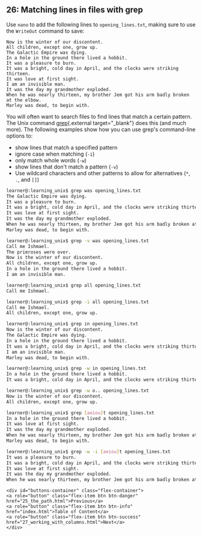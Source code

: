 ## 26: Matching lines in files with grep

Use `nano` to add the following lines to `opening_lines.txt`, making sure to use the `WriteOut` command to save:

```
Now is the winter of our discontent.
All children, except one, grow up.
The Galactic Empire was dying.
In a hole in the ground there lived a hobbit.
It was a pleasure to burn.
It was a bright, cold day in April, and the clocks were striking thirteen.
It was love at first sight.
I am an invisible man.
It was the day my grandmother exploded.
When he was nearly thirteen, my brother Jem got his arm badly broken at the elbow.
Marley was dead, to begin with.
```

You will often want to search files to find lines that match a certain pattern. The Unix command [grep](https://en.wikipedia.org/wiki/Grep){.external target="_blank"} does this (and much more). The following examples show how you can use grep's command-line options to:

+ show lines that match a specified pattern
+ ignore case when matching (`-i`)
+ only match whole words (`-w`)
+ show lines that don't match a pattern (`-v`)
+ Use wildcard characters and other patterns to allow for alternatives (`*`, `.`, and `[]`)

```bash
learner@:learning_unix$ grep was opening_lines.txt
The Galactic Empire was dying.
It was a pleasure to burn.
It was a bright, cold day in April, and the clocks were striking thirteen.
It was love at first sight.
It was the day my grandmother exploded.
When he was nearly thirteen, my brother Jem got his arm badly broken at the elbow.
Marley was dead, to begin with.

learner@:learning_unix$ grep -v was opening_lines.txt
Call me Ishmael.
The primroses were over.
Now is the winter of our discontent.
All children, except one, grow up.
In a hole in the ground there lived a hobbit.
I am an invisible man.

learner@:learning_unix$ grep all opening_lines.txt
Call me Ishmael.

learner@:learning_unix$ grep -i all opening_lines.txt
Call me Ishmael.
All children, except one, grow up.

learner@:learning_unix$ grep in opening_lines.txt
Now is the winter of our discontent.
The Galactic Empire was dying.
In a hole in the ground there lived a hobbit.
It was a bright, cold day in April, and the clocks were striking thirteen.
I am an invisible man.
Marley was dead, to begin with.

learner@:learning_unix$ grep -w in opening_lines.txt
In a hole in the ground there lived a hobbit.
It was a bright, cold day in April, and the clocks were striking thirteen.

learner@:learning_unix$ grep -w o.. opening_lines.txt
Now is the winter of our discontent.
All children, except one, grow up.

learner@:learning_unix$ grep [aeiou]t opening_lines.txt
In a hole in the ground there lived a hobbit.
It was love at first sight.
It was the day my grandmother exploded.
When he was nearly thirteen, my brother Jem got his arm badly broken at the elbow.
Marley was dead, to begin with.

learner@:learning_unix$ grep -w -i [aeiou]t opening_lines.txt
It was a pleasure to burn.
It was a bright, cold day in April, and the clocks were striking thirteen.
It was love at first sight.
It was the day my grandmother exploded.
When he was nearly thirteen, my brother Jem got his arm badly broken at the elbow.
```

```{=html}  
<div id="buttons-container" class="flex-container">
<a role="button" class="flex-item btn btn-danger" href="25_the_path.html">Previous</a> 
<a role="button" class="flex-item btn btn-info" href="index.html">Table of Content</a> 
<a role="button" class="flex-item btn btn-success" href="27_working_with_columns.html">Next</a>
</div>
```
